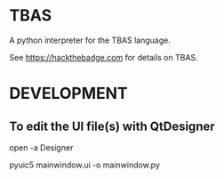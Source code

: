 TBAS
====
A python interpreter for the TBAS language.

See https://hackthebadge.com for details on TBAS.


DEVELOPMENT
===========

To edit the UI file(s) with QtDesigner
--------------------------------------
open -a Designer 

pyuic5 mainwindow.ui -o mainwindow.py
